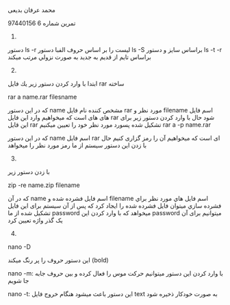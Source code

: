 محمد عرفان بدیعی

97440156
تمرین شماره 
6

1.
دستور ls -r  ليست را  بر اساس حروف الفبا  دستور ls -S  براساس سايز و دستور ls -t -r  براساس تايم از قديم به جديد به صورت نزولي مرتب ميكند


2.
ابتدا با وارد كردن دستور زير يك فایل rar   ساخته 


rar a name.rar filesname


که در این دستور name   مشخص کننده نام فایل rar  مورد نظر و filename  اسم فایل های های است که میخواهیم وارد این فایل rar  شود
حال با وارد کردن دستور زیر برای این قایل rar  تشکیل شده پسورد مورد نظر خود را تعیین میکنیم
rar a -p name.rar
 
که در این دستور name  اسم فایل rar  ای است که میخواهیم آن را رمز گزاری کنیم 
حال با زدن این دستور سیستم از ما رمز مورد نظر را میخواهد 



3.
با زدن دستور زیر 

zip -re name.zip filename

كه در آن name  اسم فايل فشرده شده و  filename  اسم فايل هاي مورد نظر براي فشرده سازي ميتوان فايل فشرده شده  را ايجاد كرد كه 
پس از آن سیستم برای این فایل تشکیل شده از ما password  میخواهد که با وارد کردن این  password میتوانیم برای آن یک گذر واژه تعیین کرد


4.

nano -D

این دستور حروف را پر رنگ میکند (bold)


nano -m:
با وارد کردن این دستور میتوانیم حرکت موس را فعال کرده و بین حروف جابه جا شویم


nano -t:
این دستور باعث میشود هنگام خروج فایل text   به صورت خودکار ذخیره شود

